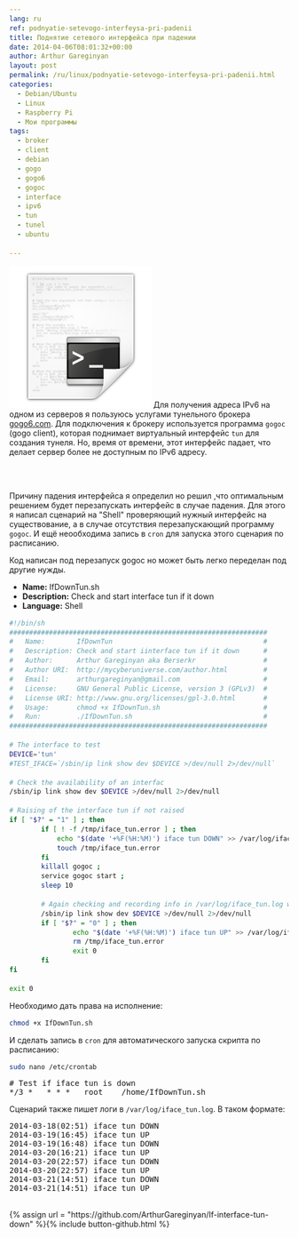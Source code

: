 ```yaml
---
lang: ru
ref: podnyatie-setevogo-interfeysa-pri-padenii
title: Поднятие сетевого интерфейса при падении
date: 2014-04-06T08:01:32+00:00
author: Arthur Gareginyan
layout: post
permalink: /ru/linux/podnyatie-setevogo-interfeysa-pri-padenii.html
categories:
  - Debian/Ubuntu
  - Linux
  - Raspberry Pi
  - Мои программы
tags:
  - broker
  - client
  - debian
  - gogo
  - gogo6
  - gogoc
  - interface
  - ipv6
  - tun
  - tunel
  - ubuntu

---
```


![thumb](/images/thumbnail/bash.png)
Для получения адреса IPv6 на одном из серверов я пользуюсь услугами тунельного брокера <a href="http://gogo6.com" title="gogo6.com" target="_blank">gogo6.com</a>. Для подключения к брокеру используется программа `gogoc` (gogo client), которая поднимает виртуальный интерфейс `tun` для создания тунеля. Но, время от времени, этот интерфейс падает, что делает сервер более не доступным по IPv6 адресу.

<br><br>

Причину падения интерфейса я определил но решил ,что оптимальным решением будет перезапускать интерфейс в случае падения. Для этого я написал сценарий на "Shell" проверяющий нужный интерфейс на существование, а в случае отсутствия перезапускающий программу `gogoc`. И ещё неообходима запись в `cron` для запуска этого сценария по расписанию.

Код написан под перезапуск gogoc но может быть легко переделан под другие нужды.


* **Name:** IfDownTun.sh
* **Description:** Check and start interface tun if it down
* **Language:** Shell

```bash
#!/bin/sh
#################################################################
#   Name: 	 	 IfDownTun		   								#
#   Description: Check and start iinterface tun if it down 		#
#   Author: 	 Arthur Gareginyan aka Berserkr    				#
#   Author URI:  http://mycyberuniverse.com/author.html			#
#   Email: 	 	 arthurgareginyan@gmail.com        				#
#   License:     GNU General Public License, version 3 (GPLv3)  #
#   License URI: http://www.gnu.org/licenses/gpl-3.0.html		#
#   Usage: 		 chmod +x IfDownTun.sh							#
#   Run:   		 ./IfDownTun.sh									#
#################################################################

# The interface to test
DEVICE='tun'
#TEST_IFACE=`/sbin/ip link show dev $DEVICE >/dev/null 2>/dev/null`

# Check the availability of an interfac
/sbin/ip link show dev $DEVICE >/dev/null 2>/dev/null

# Raising of the interface tun if not raised
if [ "$?" = "1" ] ; then
        if [ ! -f /tmp/iface_tun.error ] ; then
        	echo "$(date '+%F(%H:%M)') iface tun DOWN" >> /var/log/iface_tun.log
        	touch /tmp/iface_tun.error
        fi
        killall gogoc ;
        service gogoc start ;
        sleep 10

        # Again checking and recording info in /var/log/iface_tun.log when success
        /sbin/ip link show dev $DEVICE >/dev/null 2>/dev/null
        if [ "$?" = "0" ] ; then
                echo "$(date '+%F(%H:%M)') iface tun UP" >> /var/log/iface_tun.log
                rm /tmp/iface_tun.error
                exit 0
        fi
fi

exit 0

```

Необходимо дать права на исполнение:

```sh
chmod +x IfDownTun.sh
```

И сделать запись в `cron` для автоматического запуска скрипта по расписанию:

```sh
sudo nano /etc/crontab
```

<pre>
# Test if iface tun is down
*/3 *   * * *   root    /home/IfDownTun.sh
</pre>

Сценарий также пишет логи в `/var/log/iface_tun.log`. В таком формате:
<pre>
2014-03-18(02:51) iface tun DOWN
2014-03-19(16:45) iface tun UP
2014-03-19(16:48) iface tun DOWN
2014-03-20(16:21) iface tun UP
2014-03-20(22:57) iface tun DOWN
2014-03-20(22:57) iface tun UP
2014-03-21(14:51) iface tun DOWN
2014-03-21(14:51) iface tun UP
</pre>

<br/>
{% assign url = "https://github.com/ArthurGareginyan/If-interface-tun-down" %}{% include button-github.html %}

